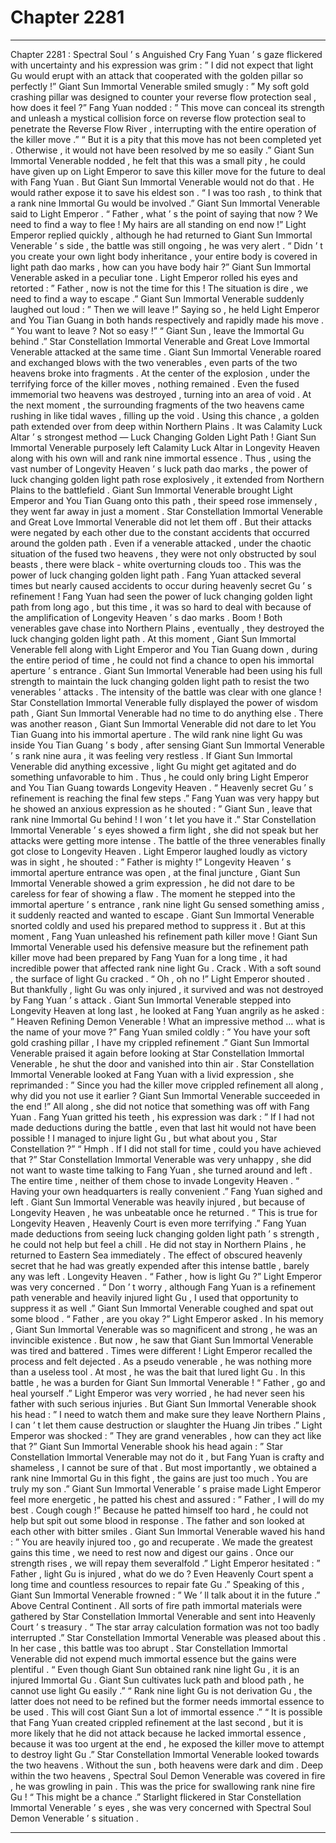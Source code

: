 
# Chapter 2281


---

Chapter 2281 : Spectral Soul ’ s Anguished Cry
Fang Yuan ’ s gaze flickered with uncertainty and his expression was grim : ” I did not expect that light Gu would erupt with an attack that cooperated with the golden pillar so perfectly !”
Giant Sun Immortal Venerable smiled smugly : ” My soft gold crashing pillar was designed to counter your reverse flow protection seal , how does it feel ?”
Fang Yuan nodded : ” This move can conceal its strength and unleash a mystical collision force on reverse flow protection seal to penetrate the Reverse Flow River , interrupting with the entire operation of the killer move .”
“ But it is a pity that this move has not been completed yet . Otherwise , it would not have been resolved by me so easily .”
Giant Sun Immortal Venerable nodded , he felt that this was a small pity , he could have given up on Light Emperor to save this killer move for the future to deal with Fang Yuan .
But Giant Sun Immortal Venerable would not do that .
He would rather expose it to save his eldest son .
“ I was too rash , to think that a rank nine Immortal Gu would be involved .” Giant Sun Immortal Venerable said to Light Emperor .
“ Father , what ’ s the point of saying that now ? We need to find a way to flee ! My hairs are all standing on end now !” Light Emperor replied quickly , although he had returned to Giant Sun Immortal Venerable ’ s side , the battle was still ongoing , he was very alert .
“ Didn ’ t you create your own light body inheritance , your entire body is covered in light path dao marks , how can you have body hair ?” Giant Sun Immortal Venerable asked in a peculiar tone .
Light Emperor rolled his eyes and retorted : ” Father , now is not the time for this ! The situation is dire , we need to find a way to escape .”
Giant Sun Immortal Venerable suddenly laughed out loud : ” Then we will leave !”
Saying so , he held Light Emperor and You Tian Guang in both hands respectively and rapidly made his move .
“ You want to leave ? Not so easy !”
“ Giant Sun , leave the Immortal Gu behind .”
Star Constellation Immortal Venerable and Great Love Immortal Venerable attacked at the same time .
Giant Sun Immortal Venerable roared and exchanged blows with the two venerables , even parts of the two heavens broke into fragments .
At the center of the explosion , under the terrifying force of the killer moves , nothing remained .
Even the fused immemorial two heavens was destroyed , turning into an area of void .
At the next moment , the surrounding fragments of the two heavens came rushing in like tidal waves , filling up the void .
Using this chance , a golden path extended over from deep within Northern Plains .
It was Calamity Luck Altar ’ s strongest method — Luck Changing Golden Light Path !
Giant Sun Immortal Venerable purposely left Calamity Luck Altar in Longevity Heaven along with his own will and rank nine immortal essence .
Thus , using the vast number of Longevity Heaven ’ s luck path dao marks , the power of luck changing golden light path rose explosively , it extended from Northern Plains to the battlefield .
Giant Sun Immortal Venerable brought Light Emperor and You Tian Guang onto this path , their speed rose immensely , they went far away in just a moment .
Star Constellation Immortal Venerable and Great Love Immortal Venerable did not let them off .
But their attacks were negated by each other due to the constant accidents that occurred around the golden path .
Even if a venerable attacked , under the chaotic situation of the fused two heavens , they were not only obstructed by soul beasts , there were black - white overturning clouds too .
This was the power of luck changing golden light path .
Fang Yuan attacked several times but nearly caused accidents to occur during heavenly secret Gu ’ s refinement !
Fang Yuan had seen the power of luck changing golden light path from long ago , but this time , it was so hard to deal with because of the amplification of Longevity Heaven ’ s dao marks .
Boom !
Both venerables gave chase into Northern Plains , eventually , they destroyed the luck changing golden light path .
At this moment , Giant Sun Immortal Venerable fell along with Light Emperor and You Tian Guang down , during the entire period of time , he could not find a chance to open his immortal aperture ’ s entrance .
Giant Sun Immortal Venerable had been using his full strength to maintain the luck changing golden light path to resist the two venerables ’ attacks .
The intensity of the battle was clear with one glance !
Star Constellation Immortal Venerable fully displayed the power of wisdom path , Giant Sun Immortal Venerable had no time to do anything else . There was another reason , Giant Sun Immortal Venerable did not dare to let You Tian Guang into his immortal aperture .
The wild rank nine light Gu was inside You Tian Guang ’ s body , after sensing Giant Sun Immortal Venerable ’ s rank nine aura , it was feeling very restless .
If Giant Sun Immortal Venerable did anything excessive , light Gu might get agitated and do something unfavorable to him .
Thus , he could only bring Light Emperor and You Tian Guang towards Longevity Heaven .
“ Heavenly secret Gu ’ s refinement is reaching the final few steps .” Fang Yuan was very happy but he showed an anxious expression as he shouted : ” Giant Sun , leave that rank nine Immortal Gu behind ! I won ’ t let you have it .”
Star Constellation Immortal Venerable ’ s eyes showed a firm light , she did not speak but her attacks were getting more intense .
The battle of the three venerables finally got close to Longevity Heaven .
Light Emperor laughed loudly as victory was in sight , he shouted : ” Father is mighty !”
Longevity Heaven ’ s immortal aperture entrance was open , at the final juncture , Giant Sun Immortal Venerable showed a grim expression , he did not dare to be careless for fear of showing a flaw .
The moment he stepped into the immortal aperture ’ s entrance , rank nine light Gu sensed something amiss , it suddenly reacted and wanted to escape .
Giant Sun Immortal Venerable snorted coldly and used his prepared method to suppress it .
But at this moment , Fang Yuan unleashed his refinement path killer move !
Giant Sun Immortal Venerable used his defensive measure but the refinement path killer move had been prepared by Fang Yuan for a long time , it had incredible power that affected rank nine light Gu .
Crack .
With a soft sound , the surface of light Gu cracked .
“ Oh , oh no !” Light Emperor shouted .
But thankfully , light Gu was only injured , it survived and was not destroyed by Fang Yuan ’ s attack .
Giant Sun Immortal Venerable stepped into Longevity Heaven at long last , he looked at Fang Yuan angrily as he asked : ” Heaven Refining Demon Venerable ! What an impressive method … what is the name of your move ?”
Fang Yuan smiled coldly : ” You have your soft gold crashing pillar , I have my crippled refinement .”
Giant Sun Immortal Venerable praised it again before looking at Star Constellation Immortal Venerable , he shut the door and vanished into thin air .
Star Constellation Immortal Venerable looked at Fang Yuan with a livid expression , she reprimanded : ” Since you had the killer move crippled refinement all along , why did you not use it earlier ? Giant Sun Immortal Venerable succeeded in the end !”
All along , she did not notice that something was off with Fang Yuan .
Fang Yuan gritted his teeth , his expression was dark : ” If I had not made deductions during the battle , even that last hit would not have been possible ! I managed to injure light Gu , but what about you , Star Constellation ?”
“ Hmph . If I did not stall for time , could you have achieved that ?” Star Constellation Immortal Venerable was very unhappy , she did not want to waste time talking to Fang Yuan , she turned around and left .
The entire time , neither of them chose to invade Longevity Heaven .
“ Having your own headquarters is really convenient .” Fang Yuan sighed and left .
Giant Sun Immortal Venerable was heavily injured , but because of Longevity Heaven , he was unbeatable once he returned .
“ This is true for Longevity Heaven , Heavenly Court is even more terrifying .” Fang Yuan made deductions from seeing luck changing golden light path ’ s strength , he could not help but feel a chill .
He did not stay in Northern Plains , he returned to Eastern Sea immediately .
The effect of obscured heavenly secret that he had was greatly expended after this intense battle , barely any was left .
Longevity Heaven .
“ Father , how is light Gu ?” Light Emperor was very concerned .
“ Don ’ t worry , although Fang Yuan is a refinement path venerable and heavily injured light Gu , I used that opportunity to suppress it as well .” Giant Sun Immortal Venerable coughed and spat out some blood .
“ Father , are you okay ?” Light Emperor asked .
In his memory , Giant Sun Immortal Venerable was so magnificent and strong , he was an invincible existence . But now , he saw that Giant Sun Immortal Venerable was tired and battered .
Times were different !
Light Emperor recalled the process and felt dejected . As a pseudo venerable , he was nothing more than a useless tool .
At most , he was the bait that lured light Gu .
In this battle , he was a burden for Giant Sun Immortal Venerable !
“ Father , go and heal yourself .” Light Emperor was very worried , he had never seen his father with such serious injuries .
But Giant Sun Immortal Venerable shook his head : ” I need to watch them and make sure they leave Northern Plains , I can ’ t let them cause destruction or slaughter the Huang Jin tribes .”
Light Emperor was shocked : ” They are grand venerables , how can they act like that ?”
Giant Sun Immortal Venerable shook his head again : ” Star Constellation Immortal Venerable may not do it , but Fang Yuan is crafty and shameless , I cannot be sure of that . But most importantly , we obtained a rank nine Immortal Gu in this fight , the gains are just too much . You are truly my son .”
Giant Sun Immortal Venerable ’ s praise made Light Emperor feel more energetic , he patted his chest and assured : ” Father , I will do my best . Cough cough !”
Because he patted himself too hard , he could not help but spit out some blood in response .
The father and son looked at each other with bitter smiles .
Giant Sun Immortal Venerable waved his hand : ” You are heavily injured too , go and recuperate . We made the greatest gains this time , we need to rest now and digest our gains . Once our strength rises , we will repay them severalfold .”
Light Emperor hesitated : ” Father , light Gu is injured , what do we do ? Even Heavenly Court spent a long time and countless resources to repair fate Gu .”
Speaking of this , Giant Sun Immortal Venerable frowned : ” We ’ ll talk about it in the future .”
Above Central Continent .
All sorts of fire path immortal materials were gathered by Star Constellation Immortal Venerable and sent into Heavenly Court ’ s treasury .
“ The star array calculation formation was not too badly interrupted .” Star Constellation Immortal Venerable was pleased about this .
In her case , this battle was too abrupt .
Star Constellation Immortal Venerable did not expend much immortal essence but the gains were plentiful .
“ Even though Giant Sun obtained rank nine light Gu , it is an injured Immortal Gu . Giant Sun cultivates luck path and blood path , he cannot use light Gu easily .”
“ Rank nine light Gu is not derivation Gu , the latter does not need to be refined but the former needs immortal essence to be used . This will cost Giant Sun a lot of immortal essence .”
“ It is possible that Fang Yuan created crippled refinement at the last second , but it is more likely that he did not attack because he lacked immortal essence , because it was too urgent at the end , he exposed the killer move to attempt to destroy light Gu .”
Star Constellation Immortal Venerable looked towards the two heavens .
Without the sun , both heavens were dark and dim .
Deep within the two heavens , Spectral Soul Demon Venerable was covered in fire , he was growling in pain .
This was the price for swallowing rank nine fire Gu !
“ This might be a chance .” Starlight flickered in Star Constellation Immortal Venerable ’ s eyes , she was very concerned with Spectral Soul Demon Venerable ’ s situation .

---

